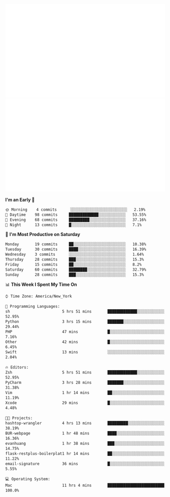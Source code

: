 <a href="https://github.com/jstrieb/github-stats">
 
![](https://github.com/evanhuang117/github-stats/blob/master/generated/overview.svg)
![](https://github.com/evanhuang117/github-stats/blob/master/generated/languages.svg)

</a>

<!--START_SECTION:waka-->
**I'm an Early 🐤** 

```text
🌞 Morning    4 commits      ░░░░░░░░░░░░░░░░░░░░░░░░░   2.19% 
🌆 Daytime    98 commits     █████████████░░░░░░░░░░░░   53.55% 
🌃 Evening    68 commits     █████████░░░░░░░░░░░░░░░░   37.16% 
🌙 Night      13 commits     █░░░░░░░░░░░░░░░░░░░░░░░░   7.1%

```
📅 **I'm Most Productive on Saturday** 

```text
Monday       19 commits     ██░░░░░░░░░░░░░░░░░░░░░░░   10.38% 
Tuesday      30 commits     ████░░░░░░░░░░░░░░░░░░░░░   16.39% 
Wednesday    3 commits      ░░░░░░░░░░░░░░░░░░░░░░░░░   1.64% 
Thursday     28 commits     ███░░░░░░░░░░░░░░░░░░░░░░   15.3% 
Friday       15 commits     ██░░░░░░░░░░░░░░░░░░░░░░░   8.2% 
Saturday     60 commits     ████████░░░░░░░░░░░░░░░░░   32.79% 
Sunday       28 commits     ███░░░░░░░░░░░░░░░░░░░░░░   15.3%

```


📊 **This Week I Spent My Time On** 

```text
⌚︎ Time Zone: America/New_York

💬 Programming Languages: 
sh                       5 hrs 51 mins       █████████████░░░░░░░░░░░░   52.95% 
Python                   3 hrs 15 mins       ███████░░░░░░░░░░░░░░░░░░   29.44% 
PHP                      47 mins             █░░░░░░░░░░░░░░░░░░░░░░░░   7.16% 
Other                    42 mins             █░░░░░░░░░░░░░░░░░░░░░░░░   6.45% 
Swift                    13 mins             ░░░░░░░░░░░░░░░░░░░░░░░░░   2.04%

🔥 Editors: 
Zsh                      5 hrs 51 mins       █████████████░░░░░░░░░░░░   52.95% 
PyCharm                  3 hrs 28 mins       ███████░░░░░░░░░░░░░░░░░░   31.38% 
Vim                      1 hr 14 mins        ██░░░░░░░░░░░░░░░░░░░░░░░   11.19% 
Xcode                    29 mins             █░░░░░░░░░░░░░░░░░░░░░░░░   4.48%

🐱‍💻 Projects: 
hashtop-wrangler         4 hrs 13 mins       █████████░░░░░░░░░░░░░░░░   38.19% 
BUR-webpage              1 hr 48 mins        ████░░░░░░░░░░░░░░░░░░░░░   16.36% 
evanhuang                1 hr 38 mins        ███░░░░░░░░░░░░░░░░░░░░░░   14.75% 
flask-restplus-boilerplat1 hr 14 mins        ██░░░░░░░░░░░░░░░░░░░░░░░   11.22% 
email-signature          36 mins             █░░░░░░░░░░░░░░░░░░░░░░░░   5.55%

💻 Operating System: 
Mac                      11 hrs 4 mins       █████████████████████████   100.0%

```


<!--END_SECTION:waka-->
